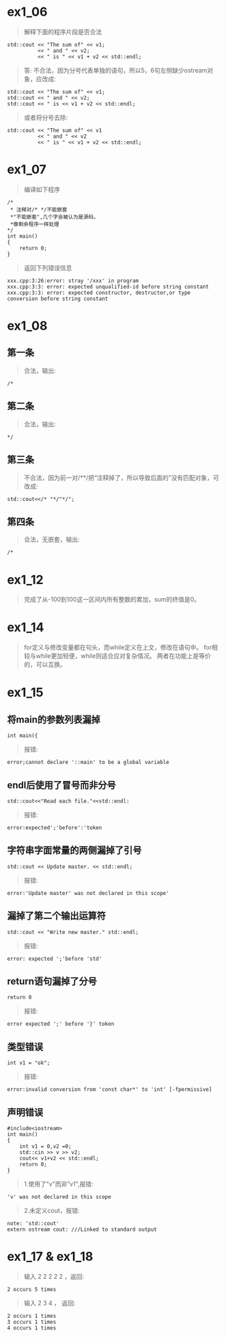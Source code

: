 # ex1_06
> 解释下面的程序片段是否合法
```
std::cout << "The sum of" << v1;
          << " and " << v2;
          << " is " << v1 + v2 << std::endl;
```

> 答: 不合法，因为分号代表单独的语句，所以5，6句左侧缺少ostream对象，应改成:
```
std::cout << "The sum of" << v1;
std::cout << " and " << v2;
std::cout << " is << v1 + v2 << std::endl;
```
>或者将分号去除:
```
std::cout << "The sum of" << v1
          << " and " << v2
          << " is " << v1 + v2 << std::endl;
```

# ex1_07
>编译如下程序
```
/*
 * 注释对/* */不能嵌套
 *"不能嵌套",几个字会被认为是源码，
 *像剩余程序一样处理
*/
int main()
{
    return 0;
}
```
>返回下列错误信息
```
xxx.cpp:3:26:error: stray '/xxx' in program
xxx.cpp:3:3: error: expected unqualified-id before string constant
xxx.cpp:3:3: error: expected constructor, destructor,or type conversion before string constant
```
# ex1_08

## 第一条
>合法，输出:
```
/*
```
## 第二条
>合法，输出:
```
*/
```
## 第三条
>不合法，因为前一对/**/把“注释掉了，所以导致后面的”没有匹配对象，可改成:
```
std::cout<</* "*/"*/";
```
## 第四条
>合法，无嵌套，输出:
```
/*
```
# ex1_12
>完成了从-100到100这一区间内所有整数的累加，sum的终值是0。

# ex1_14
>for定义与修改变量都在句头，而while定义在上文，修改在语句中。
>for相较与while更加轻便，while则适合应对复杂情况。
>两者在功能上是等价的，可以互换。

# ex1_15
## 将main的参数列表漏掉
```
int main({
```
>报错:
```
error;cannot declare '::main' to be a global variable
```
## endl后使用了冒号而非分号
```
std::cout<<"Read each file."<<std::endl:
```
>报错:
```
error:expected';'before':'token
```
## 字符串字面常量的两侧漏掉了引号
```
std::cout << Update master. << std::endl;
```
>报错:
```
error:'Update master' was not declared in this scope'
```
## 漏掉了第二个输出运算符
```
std::cout << "Write new master." std::endl;
```
>报错:
```
error: expected ';'before 'std'
```
## return语句漏掉了分号
```
return 0
```
>报错:
```
error expected ';' before '}' token
```
## 类型错误
```
int v1 = "ok";
```
>报错:
```
error:invalid conversion from 'const char*' to 'int' [-fpermissive]
```
## 声明错误
```
#include<iostream>
int main()
{
    int v1 = 0,v2 =0;
    std::cin >> v >> v2;
    cout<< v1+v2 << std::endl;
    return 0;
}
```
>1.使用了"v"而非”v1",报错:
```
'v' was not declared in this scope
```
>2.未定义cout，报错:
```
note: 'std::cout'
extern ostream cout: ///Linked to standard output
```
# ex1_17 & ex1_18
>输入 2 2 2 2 2 ，返回:
```
2 occurs 5 times
```
>输入 2 3 4 ， 返回:
```
2 occurs 1 times
3 occurs 1 times
4 occurs 1 times
```
